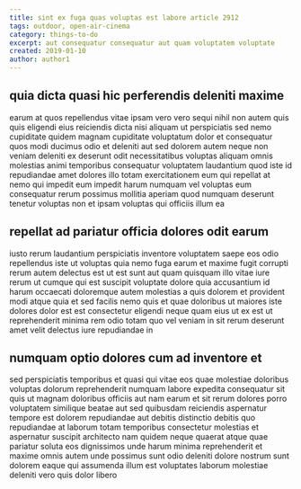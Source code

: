 ```yaml
---
title: sint ex fuga quas voluptas est labore article 2912
tags: outdoor, open-air-cinema
category: things-to-do
excerpt: aut consequatur consequatur aut quam voluptatem voluptate
created: 2019-01-10
author: author1
---
```


## quia dicta quasi hic perferendis deleniti maxime

earum at quos repellendus vitae ipsam vero vero sequi nihil non autem quis quis eligendi eius reiciendis dicta nisi aliquam ut perspiciatis sed nemo cupiditate quidem magnam cupiditate voluptatum dolor et consequatur quos modi ducimus odio et deleniti aut sed dolorem autem neque non veniam deleniti ex deserunt odit necessitatibus voluptas aliquam omnis molestias animi temporibus consequatur voluptatem laudantium quod iste id repudiandae amet dolores illo totam exercitationem eum qui repellat at nemo qui impedit eum impedit harum numquam vel voluptas eum consequatur rerum possimus mollitia aperiam quod numquam deserunt tenetur voluptas non et ipsam voluptas qui officiis illum ea

## repellat ad pariatur officia dolores odit earum

iusto rerum laudantium perspiciatis inventore voluptatem saepe eos odio repellendus iste ut voluptas quia nemo fuga earum et maxime fugit corrupti rerum autem delectus est ut est sunt aut quam quisquam illo vitae iure rerum ut cumque qui est suscipit voluptate dolore quia accusantium id harum occaecati doloremque autem molestias a quis dolorem et provident modi atque quia et sed facilis nemo quis et quae doloribus ut maiores iste dolores dolor est est consectetur eligendi neque quam eius ut ex est ut reprehenderit minima rem odio totam quo vel veniam in sit rerum deserunt amet velit delectus iure repudiandae in

## numquam optio dolores cum ad inventore et

sed perspiciatis temporibus et quasi qui vitae eos quae molestiae doloribus voluptas dolorum reprehenderit numquam labore expedita consequatur sit quis ut magnam doloribus officiis aut nam earum et sit rerum dolores porro voluptatem similique beatae aut sed quibusdam reiciendis aspernatur tempore est dolorem repudiandae aut debitis distinctio debitis quo repudiandae at laborum totam temporibus consectetur molestias et aspernatur suscipit architecto nam quidem neque quaerat atque quae pariatur soluta eos dignissimos unde harum minima reprehenderit et maxime omnis autem unde possimus sunt odio deleniti dolore nostrum sunt dolorem eaque qui assumenda illum est voluptates laborum molestiae deleniti vero quis dolor libero

